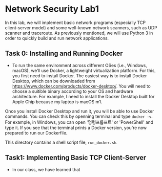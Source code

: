 # Network Security Lab1

In this lab, we will implement basic network programs (especially TCP client-server model) and some well-known network scanners, such as UDP scanner and traceroute. As previously mentioned, we will use Python 3 in order to quickly build and run network applications.

## Task 0: Installing and Running Docker

- To run the same environment across different OSes (i.e., Windows, macOS), we'll use Docker, a lightweight virtualization platform. For this, you first need to install Docker. The easiest way is to install Docker Desktop, which can be downloaded from https://www.docker.com/products/docker-desktop/. You will need to choose a suitible binary according to your OS and hardware architecture. For example, I need to install the Docker Desktop built for Apple Chip because my laptop is macOS m1. 

Once you install Docker Desktop and run it, you will be able to use Docker commands. You can check this by openning terminal and type `docker -v`. For example, in Windows, you can open '명령프롬프트' or 'PowerShell' and type it. If you see that the terminal prints a Docker version, you're now prepared to run our Dockerfile.

This directory contains a shell script file, `run_docker.sh`.


## Task1: Implementing Basic TCP Client-Server

- In our class, we have learned that 
